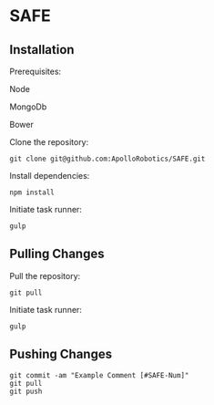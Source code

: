 # SAFE

Installation
------------

Prerequisites:

Node

MongoDb

Bower

Clone the repository:
```
git clone git@github.com:ApolloRobotics/SAFE.git
```
Install dependencies:
```
npm install
```
Initiate task runner:
```
gulp
```

Pulling Changes
------------

Pull the repository:
```
git pull
```
Initiate task runner:
```
gulp
```

Pushing Changes
------------
```
git commit -am "Example Comment [#SAFE-Num]"
git pull
git push
```